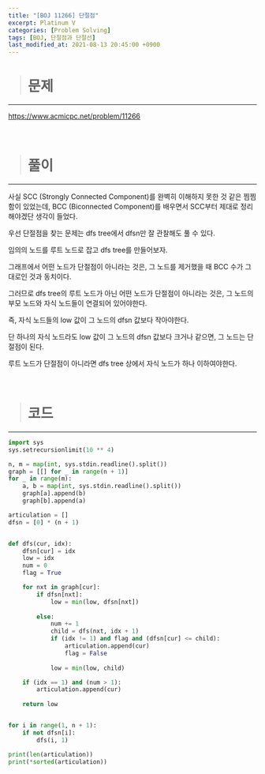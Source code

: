 ```yaml
---
title: "[BOJ 11266] 단절점"
excerpt: Platinum V
categories: [Problem Solving]
tags: [BOJ, 단절점과 단절선]
last_modified_at: 2021-08-13 20:45:00 +0900
---
```


> # 문제
---

[<u>https://www.acmicpc.net/problem/11266</u>](https://www.acmicpc.net/problem/11226)

<br>

> # 풀이
---

사실 SCC (Strongly Connected Component)를 완벽히 이해하지 못한 것 같은 찜찜함이 있었는데, BCC (Biconnected Component)를 배우면서 SCC부터 제대로 정리해야겠단 생각이 들었다.

우선 단절점을 찾는 문제는 dfs tree에서 dfsn만 잘 관찰해도 풀 수 있다.

임의의 노드를 루트 노드로 잡고 dfs tree를 만들어보자.

그래프에서 어떤 노드가 단절점이 아니라는 것은, 그 노드를 제거했을 때 BCC 수가 그대로인 것과 동치이다.

그러므로 dfs tree의 루트 노드가 아닌 어떤 노드가 단절점이 아니라는 것은, 그 노드의 부모 노드와 자식 노드들이 연결되어 있어야한다.

즉, 자식 노드들의 low 값이 그 노드의 dfsn 값보다 작아야한다.

단 하나의 자식 노드라도 low 값이 그 노드의 dfsn 값보다 크거나 같으면, 그 노드는 단절점이 된다.

루트 노드가 단절점이 아니라면 dfs tree 상에서 자식 노드가 하나 이하여야한다.

<br>

> # 코드
---

```python
import sys
sys.setrecursionlimit(10 ** 4)

n, m = map(int, sys.stdin.readline().split())
graph = [[] for _ in range(n + 1)]
for _ in range(m):
    a, b = map(int, sys.stdin.readline().split())
    graph[a].append(b)
    graph[b].append(a)

articulation = []
dfsn = [0] * (n + 1)


def dfs(cur, idx):
    dfsn[cur] = idx
    low = idx
    num = 0
    flag = True

    for nxt in graph[cur]:
        if dfsn[nxt]:
            low = min(low, dfsn[nxt])
        
        else:
            num += 1
            child = dfs(nxt, idx + 1)
            if (idx != 1) and flag and (dfsn[cur] <= child):
                articulation.append(cur)
                flag = False
            
            low = min(low, child)

    if (idx == 1) and (num > 1):
        articulation.append(cur)
    
    return low


for i in range(1, n + 1):
    if not dfsn[i]:
        dfs(i, 1)

print(len(articulation))
print(*sorted(articulation))
```